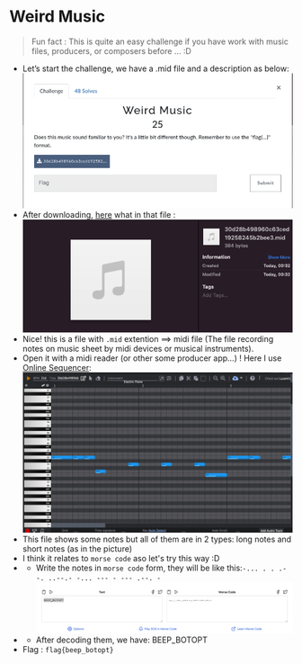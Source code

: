 # Weird Music
> Fun fact : This is quite an easy challenge if you have work with music files, producers, or composers before ... :D
- Let’s start the challenge, we have a .mid file and a description as below:
![hints](img/WeirdMusic.png)
- After downloading, [here](https://github.com/banhmingusi/MHSCTF2022-Write-ups/blob/ab0a5d54c8d9d788a67d66c7f411844de9b362a3/Cryptography/Weird%20Music/30d28b498960c63ced19258245b2bee3.mid) what in that file : 
![hints](img/file.png)
- Nice! this is a file with `.mid` extention ==> midi file (The file recording notes on music sheet by midi devices or musical instruments).
- Open it with a midi reader (or other some producer app...) ! Here I use [Online Sequencer](https://onlinesequencer.net/):
 ![hints](img/midifile.png)
- This file shows some notes but all of them are in 2 types: long notes and short notes (as in the picture)
- I think it relates to `morse code` aso let's try this way :D 
- - Write the notes in `morse code` form, they will be like this:`-... . . .--. ..--.- -... --- - --- .--. -`
 ![hint](img/decode.png)
- - After decoding them, we have: BEEP_BOTOPT
- Flag : `flag{beep_botopt}`
